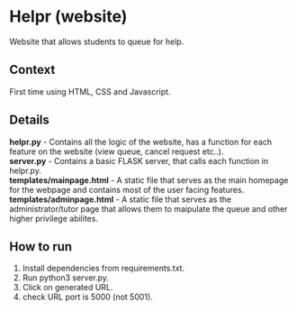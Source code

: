 # Helpr (website)
Website that allows students to queue for help. 

## Context
First time using HTML, CSS and Javascript. 

## Details
<b>helpr.py</b> - Contains all the logic of the website, has a function for each feature on the website (view queue, cancel request etc..).  
<b>server.py</b> - Contains a basic FLASK server, that calls each function in helpr.py.  
<b>templates/mainpage.html</b> - A static file that serves as the main homepage for the webpage and contains most of the user facing features.  
<b>templates/adminpage.html</b> - A static file that serves as the administrator/tutor page that allows them to maipulate the queue and other higher privilege abilites.  

## How to run

1. Install dependencies from requirements.txt.
2. Run python3 server.py.
3. Click on generated URL.
4. check URL port is 5000 (not 5001).
